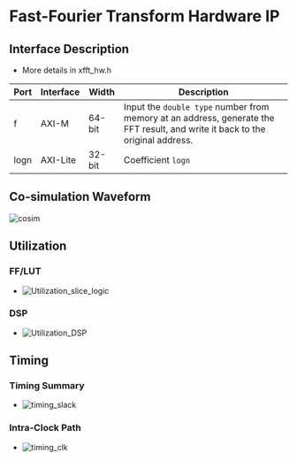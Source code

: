 # Fast-Fourier Transform Hardware IP

## Interface Description

- More details in xfft_hw.h

| Port | Interface | Width | Description |
| ---- | --------- | ----- | ----------- |
| f    | AXI-M     | 64-bit| Input the `double type` number from memory at an address, generate the FFT result, and write it back to the original address. |
| logn | AXI-Lite  | 32-bit| Coefficient `logn` |

## Co-simulation Waveform

![cosim](https://github.com/vic9112/PQC_Falcon/assets/137171415/5386d757-343f-48f9-ac84-1f1b24a64569)

## Utilization

### FF/LUT
- ![Utilization_slice_logic](https://github.com/vic9112/PQC_Falcon/assets/137171415/2674009e-dd9b-4f32-af05-2655ff69a560)
### DSP
- ![Utilization_DSP](https://github.com/vic9112/PQC_Falcon/assets/137171415/7330c709-17ae-4553-a2ce-ae3a218e8de6)

## Timing

### Timing Summary
- ![timing_slack](https://github.com/vic9112/PQC_Falcon/assets/137171415/f3367de3-e3ef-42f6-8abc-40b4c83dae37)
### Intra-Clock Path
- ![timing_clk](https://github.com/vic9112/PQC_Falcon/assets/137171415/7cfc3cc0-3253-4a1e-8ae6-2194a5db1236)
